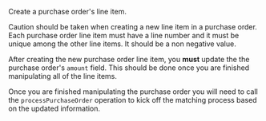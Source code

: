 Create a purchase order's line item.

Caution should be taken when creating a new line item in a purchase order. Each
purchase order line item must have a line number and it must be unique among the
other line items. It should be a non negative value.

After creating the new purchase order line item, you **must** update the the
purchase order's `amount` field. This should be done once you are finished
manipulating all of the line items.

Once you are finished manipulating the purchase order you will need to call
the `processPurchaseOrder` operation to kick off the matching process based on
the updated information.
